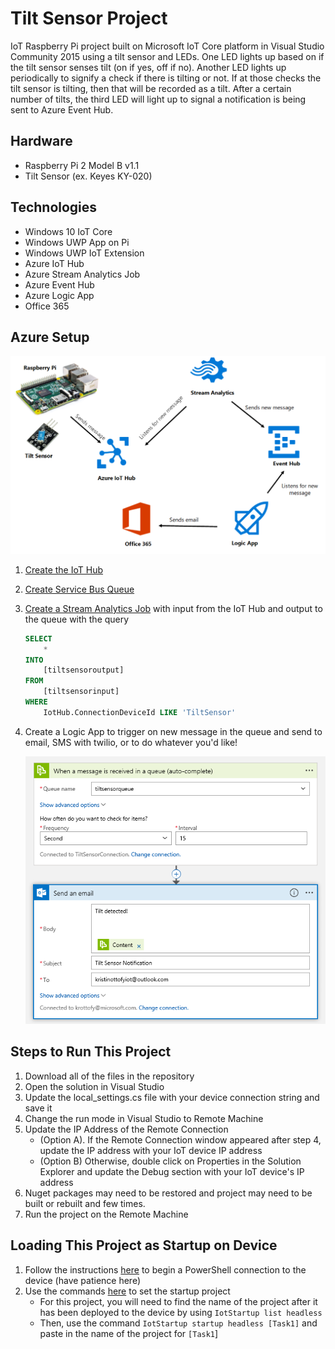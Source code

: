 ﻿# Tilt Sensor Project

IoT Raspberry Pi project built on Microsoft IoT Core platform in Visual Studio Community 2015 using a tilt sensor and LEDs. One LED lights up based on if the tilt sensor senses tilt (on if yes, off if no). Another LED lights up periodically to signify a check if there is tilting or not. If at those checks the tilt sensor is tilting, then that will be recorded as a tilt. After a certain number of tilts, the third LED will light up to signal a notification is being sent to Azure Event Hub.

## Hardware
- Raspberry Pi 2 Model B v1.1
- Tilt Sensor (ex. Keyes KY-020)

## Technologies
- Windows 10 IoT Core
- Windows UWP App on Pi
- Windows UWP IoT Extension
- Azure IoT Hub
- Azure Stream Analytics Job
- Azure Event Hub
- Azure Logic App
- Office 365

## Azure Setup
![Architecture](images/tilt-sensor-architecture.PNG)

1. [Create the IoT Hub](https://docs.microsoft.com/en-us/azure/iot-hub/iot-hub-create-through-portal)
2. [Create Service Bus Queue](https://docs.microsoft.com/en-us/azure/service-bus-messaging/service-bus-dotnet-get-started-with-queues)
3. [Create a Stream Analytics Job](https://docs.microsoft.com/en-us/azure/stream-analytics/stream-analytics-create-a-job) with input from the IoT Hub and output to the queue with the query 
    ```sql
    SELECT
        *
    INTO
        [tiltsensoroutput]
    FROM
        [tiltsensorinput]
    WHERE
        IotHub.ConnectionDeviceId LIKE 'TiltSensor'
    ```
4. Create a Logic App to trigger on new message in the queue and send to email, SMS with twilio, or to do whatever you'd like!

    ![logic app](images/tilt-sensor-logicapp.PNG)

## Steps to Run This Project
1. Download all of the files in the repository
2. Open the solution in Visual Studio
3. Update the local_settings.cs file with your device connection string and save it
4. Change the run mode in Visual Studio to Remote Machine
5. Update the IP Address of the Remote Connection
    * (Option A). If the Remote Connection window appeared after step 4, update the IP address with your IoT device IP address 
    * (Option B) Otherwise, double click on Properties in the Solution Explorer and update the Debug section with your IoT device's IP address
6. Nuget packages may need to be restored and project may need to be built or rebuilt and few times.
7. Run the project on the Remote Machine

## Loading This Project as Startup on Device
1. Follow the instructions [here](https://ms-iot.github.io/content/en-US/win10/samples/PowerShell.htm) to begin a PowerShell connection to the device (have patience here)
2. Use the commands [here](https://ms-iot.github.io/content/en-US/win10/tools/CommandLineUtils.htm) to set the startup project
    * For this project, you will need to find the name of the project after it has been deployed to the device by using `IotStartup list headless`
    * Then, use the command `IotStartup startup headless [Task1]` and paste in the name of the project for `[Task1`]

